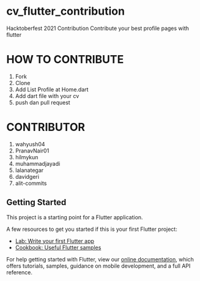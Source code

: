 # cv_flutter_contribution

Hacktoberfest 2021 Contribution 
Contribute your best profile pages with flutter

# HOW TO CONTRIBUTE

1. Fork
2. Clone
3. Add List Profile at Home.dart
4. Add dart file with your cv
5. push dan pull request

# CONTRIBUTOR

1. wahyush04
2. PranavNair01
3. hilmykun
4. muhammadjayadi
5. lalanategar
6. davidgeri
7. alit-commits

## Getting Started


This project is a starting point for a Flutter application.

A few resources to get you started if this is your first Flutter project:

- [Lab: Write your first Flutter app](https://flutter.dev/docs/get-started/codelab)
- [Cookbook: Useful Flutter samples](https://flutter.dev/docs/cookbook)

For help getting started with Flutter, view our
[online documentation](https://flutter.dev/docs), which offers tutorials,
samples, guidance on mobile development, and a full API reference.

